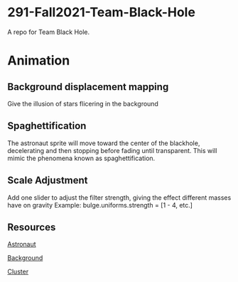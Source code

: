 # 291-Fall2021-Team-Black-Hole
A repo for Team Black Hole.

# Animation

## Background displacement mapping 
Give the illusion of stars flicering in the background

## Spaghettification
The astronaut sprite will move toward the center of the blackhole, decelerating and then stopping before fading until transparent. This will mimic the phenomena known as spaghettification.

## Scale Adjustment
Add one slider to adjust the filter strength, giving the effect different masses have on gravity
Example: bulge.uniforms.strength = [1 - 4, etc.]

## Resources
[Astronaut](https://pngimg.com/uploads/astronaut/astronaut_PNG66.png)

[Background](https://unsplash.com/photos/uhjiu8FjnsQ)

[Cluster](https://giphy.com/stickers/galaxy-space-gif-j5QUSpXVuwtr2)
